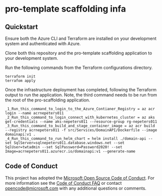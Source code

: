 # pro-template scaffolding infa

## Quickstart

Ensure both the Azure CLI and Terraform are installed on your development system and authenticated with Azure.

Clone both this repository and the pro-template scaffolding application to your development system.

Run the following commands from the Terraform configurations directory.

```
terraform init
terrafom apply
```

Once the infrastructure deployment has completed, following the Terraform output to run the application. Note, the third command needs to be run from the root of the pro-scaffolding application.

```
_1_Run_this_command_to_login_to_the_Azure_Contianer_Registry = az acr login --name acrnepeters011
_2_Run_this_command_to_login_connect_with_kubernetes_cluster = az aks get-credentials --name aks-nepeters011 --resource-group rg-nepeters011
_3_Run_this_command_to_build_and_stage_container_image = az acr build --registry acrnepeters011 -f src/Services/DomainAPI/Dockerfile --image domainapi:v1 .
_4_Run_this_command_to_run_helm_chart = helm install ./domain-api --set SqlServer=sqlnepeters011.database.windows.net --set SqlUser=twtadmin --set SqlPassword=Password2020! --set Image=acrnepeters011.azurecr.io/domainapi:v1 --generate-name
```

## Code of Conduct

This project has adopted the [Microsoft Open Source Code of Conduct](https://opensource.microsoft.com/codeofconduct/). For more information see the [Code of Conduct FAQ](https://opensource.microsoft.com/codeofconduct/faq/) or contact [opencode@microsoft.com](mailto:opencode@microsoft.com) with any additional questions or comments.